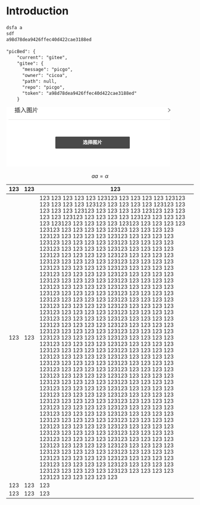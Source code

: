 # Introduction

```
dsfa a
sdf
a98d78dea9426ffec40d422cae3188ed

"picBed": {
    "current": "gitee",
    "gitee": {
      "message": "picgo",
      "owner": "cicoa",
      "path": null,
      "repo": "picgo",
      "token": "a98d78dea9426ffec40d422cae3188ed"
    }

```

![](img/2020-07-17-17-28-53.png)


$$
aa = \alpha
$$

[^123]: 123213



| 123  | 123  | 123  |
| ---- | ---- | ---- |
| 123  | 123  | 123 123 123 123 123 123123 123 123 123 123 123123 123 123 123 123 123123 123 123 123 123 123123 123 123 123 123 123123 123 123 123 123 123123 123 123 123 123 123123 123 123 123 123 123123 123 123 123 123 123123 123 123 123 123 123123 123 123 123 123 123123 123 123 123 123 123123 123 123 123 123 123123 123 123 123 123 123123 123 123 123 123 123123 123 123 123 123 123123 123 123 123 123 123123 123 123 123 123 123123 123 123 123 123 123123 123 123 123 123 123123 123 123 123 123 123123 123 123 123 123 123123 123 123 123 123 123123 123 123 123 123 123123 123 123 123 123 123123 123 123 123 123 123123 123 123 123 123 123123 123 123 123 123 123123 123 123 123 123 123123 123 123 123 123 123123 123 123 123 123 123123 123 123 123 123 123123 123 123 123 123 123123 123 123 123 123 123123 123 123 123 123 123123 123 123 123 123 123123 123 123 123 123 123123 123 123 123 123 123123 123 123 123 123 123123 123 123 123 123 123123 123 123 123 123 123123 123 123 123 123 123123 123 123 123 123 123123 123 123 123 123 123123 123 123 123 123 123123 123 123 123 123 123123 123 123 123 123 123123 123 123 123 123 123123 123 123 123 123 123123 123 123 123 123 123123 123 123 123 123 123123 123 123 123 123 123123 123 123 123 123 123123 123 123 123 123 123123 123 123 123 123 123123 123 123 123 123 123123 123 123 123 123 123123 123 123 123 123 123123 123 123 123 123 123123 123 123 123 123 123123 123 123 123 123 123123 123 123 123 123 123123 123 123 123 123 123123 123 123 123 123 123123 123 123 123 123 123123 123 123 123 123 123123 123 123 123 123 123123 123 123 123 123 123123 123 123 123 123 123123 123 123 123 123 123123 123 123 123 123 123123 123 123 123 123 123123 123 123 123 123 123123 123 123 123 123 123123 123 123 123 123 123123 123 123 123 123 123123 123 123 123 123 123123 123 123 123 123 123123 123 123 123 123 123123 123 123 123 123 123123 123 123 123 123 123123 123 123 123 123 123123 123 123 123 123 123123 123 123 123 123 123123 123 123 123 123 123123 123 123 123 123 123123 123 123 123 123 123123 123 123 123 123 123123 123 123 123 123 123123 123 123 123 123 123  |
| 123  | 123  | 123  |
| 123  | 123  | 123  |

